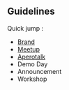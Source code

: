## Guidelines

Quick jump :
- [Brand](https://github.com/lewagon/design/tree/master/guidelines/brand)
- [Meetup](https://github.com/lewagon/design/tree/meetup/guidelines/meetup)
- [Aperotalk](https://github.com/lewagon/design/tree/workshop/guidelines/workshop)
- Demo Day
- Announcement
- Workshop
